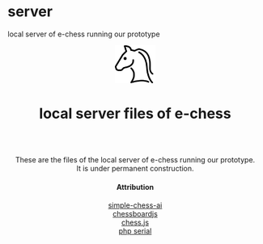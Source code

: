 # server
local server of e-chess running our prototype
<p align="center">
  <img src="https://raw.githubusercontent.com/e-chess/artwork/master/echess.png" width=80><br>
</p>
<h1 align="center">local server files of e-chess</h1>
<br>
<br>
<p align="center">
  These are the files of the local server of e-chess running our prototype.
  <br>
  It is under permanent construction.
  <br>
</p>  
<h4 align="center">Attribution</h4>
<p align="center">
  <a href="https://github.com/lhartikk/simple-chess-ai">simple-chess-ai</a>
  <br>
  <a href="https://github.com/oakmac/chessboardjs">chessboardjs</a>
  <br>
  <a href="https://github.com/jhlywa/chess.js">chess.js</a>
  <br>
  <a href="https://github.com/Xowap/PHP-Serial">php serial</a>
  <br>
</p>